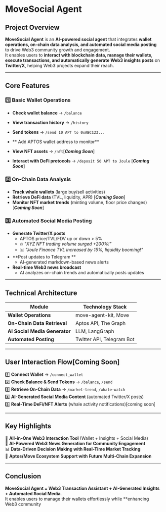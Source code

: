 # **MoveSocial Agent**

## **Project Overview**
**MoveSocial Agent** is an **AI-powered social agent** that integrates **wallet operations, on-chain data analysis, and automated social media posting** to drive Web3 community growth and engagement.  
It enables users to **interact with blockchain data, manage their wallets, execute transactions, and automatically generate Web3 insights posts** on **Twitter/X**, helping Web3 projects expand their reach.

---

## **Core Features**
### **1️⃣ Basic Wallet Operations**
- **Check wallet balance** → `/balance`
- **View transaction history** → `/history`
- **Send tokens** → `/send 10 APT to 0xABC123...` 
- ** Add APTOS wallet address to monitor** 

- **View NFT assets** → `/nft`[**_Coming Soon_**]
- **Interact with DeFi protocols** → `/deposit 50 APT to Joule` [**_Coming Soon_**]

### **2️⃣ On-Chain Data Analysis**
- **Track whale wallets** (large buy/sell activities)
- **Retrieve DeFi data** (TVL, liquidity, APR) [**_Coming Soon_**]
- **Monitor NFT market trends** (minting volume, floor price changes)[**_Coming Soon_**]

### **3️⃣ Automated Social Media Posting**
- **Generate Twitter/X posts** 
  - APTOS price/TVL/FDV up or down > 5% 
  - 🔥 *"XYZ NFT trading volume surged +200%!"*
  - 📊 *"Joule Finance TVL increased by 15%, liquidity booming!"*
- **Post updates to Telegram **
  - AI-generated markdown-based news alerts
- **Real-time Web3 news broadcast**
  - AI analyzes on-chain trends and automatically posts updates

---

## **Technical Architecture**
| Module               | Technology Stack |
|----------------------|-----------------|
| **Wallet Operations** | move-agent-kit, Move |
| **On-Chain Data Retrieval** | Aptos API, The Graph |
| **AI Social Media Generator** | LLM, LangGraph |
| **Automated Posting** | Twitter API, Telegram Bot|

---

## **User Interaction Flow**[**Coming Soon**]
1️⃣ **Connect Wallet** → `/connect_wallet`  
2️⃣ **Check Balance & Send Tokens** → `/balance`, `/send`  
3️⃣ **Retrieve On-Chain Data** → `/market-trend`, `/whale-watch`  
4️⃣ **AI-Generated Social Media Content** (automated Twitter/X posts)  
5️⃣ **Real-Time DeFi/NFT Alerts** (whale activity notifications)[coming soon]  

---

## **Key Highlights**
🚀 **All-in-One Web3 Interaction Tool** (Wallet + Insights + Social Media)  
🤖 **AI-Powered Web3 News Generation for Community Engagement**  
📊 **Data-Driven Decision Making with Real-Time Market Tracking**  
🔗 **Aptos/Move Ecosystem Support with Future Multi-Chain Expansion**  

---

## **Conclusion**
**MoveSocial Agent = Web3 Transaction Assistant + AI-Generated Insights + Automated Social Media**.  
It enables users to manage their wallets effortlessly while **enhancing Web3 community
